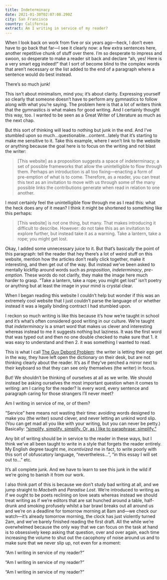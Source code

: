 ```yaml
---
title: Indeterminacy
date: 2021-01-30T02:07:08.290Z
city: San Francisco
country: California
extract: Am I writing in service of my reader?
---
```

When I look back on work from five or six years ago—heck, I don’t even have to go back that far—I see it clearly now: a few extra sentences here, another repetitive chunk of stuff over there. I’m so desperate to impress and swoon, so desperate to make a reader sit back and declare “ah, yes! Here is a very smart egg indeed!” that I sort of become blind to the complex words that aren’t necessary or the list added to the end of a paragraph where a sentence would do best instead. 

There’s so much junk!

This isn’t about minimalism, mind you; it’s about clarity. Expressing yourself so clearly that someone doesn’t have to perform any gymnastics to follow along with what you’re saying. The problem here is that a lot of writers think that the gymnastics _is_ what makes for good writing. And I certainly thought this way, too. I wanted to be seen as a Great Writer of Literature as much as the next chap. 

But this sort of thinking will lead to nothing but junk in the end. And I’ve stumbled upon so much...questionable...content...lately that it’s starting to make me sensitive to it. Take this example, where I won’t link to the website or anything because the goal here is to focus on the writing and not blast the writer:

> [This website] as a proposition suggests a space of indeterminacy; a set of possible frameworks that allow the unintelligible to flow through them. Perhaps an introduction is all too fixing—enacting a form of pre-emption of what is to come. Therefore, as a reader, you can treat this text as an invitation to move with us through some of the many possible links the contributions generate when read in relation to one another. 

I most certainly feel the unintelligible flow through me as I read this: what the heck does any of it mean? I think it might be shortened to something like this perhaps:

> [This website] is not one thing, but many. That makes introducing it difficult to describe. However: do not take this as an invitation to explore further, but instead take it as a warning. Take a lantern, take a rope; you might get lost.

Okay, I added some unnecessary juice to it. But that’s basically the point of this paragraph: tell the reader that hey there’s a lot of weird stuff on this website, mention how the articles don’t really click together, make it interesting, and then get out of the way. But instead we’ve been asked to mentally kickflip around words such as _proposition_, _indeterminacy_, _pre-emption_. These words do not clarify, they make the image here much harder to grasp. “Take a lantern, take a rope; you might get lost” isn’t poetry or anything but at least the image in your mind is crystal clear.

When I began reading this website I couldn’t help but wonder if this was an extremely cool website that I just couldn’t parse the language of or whether instead it was a legally binding contract I had stumbled upon.

I reckon so much writing is like this because it’s how we’re taught in school and it’s what’s often considered good writing in our culture. We’re taught that _indeterminacy_ is a smart word that makes us clever and interesting whereas instead to me it suggests nothing but laziness. It was the first word that was typed out and then no one double checked to make sure that 1. it was easy to understand and then 2. it was something I wanted to read.

This is what I call [The Guy Debord Problem](https://www.robinrendle.com/notes/who-the-fuck-is-guy-debord): the writer is letting their ego get in the way, they have left open the dictionary on their desk, but are not thinking clearly about the reader. It’s as if they’ve perched a mirror next to their keyboard so that they can see only themselves (the writer) in focus. 

But! We shouldn’t be thinking of ourselves at all as we write. We should instead be asking ourselves the most important question when it comes to writing: am I caring for the reader? Is every word, every sentence and paragraph caring for those strangers I’ll never meet?

Am I writing in service of me, or of them?

“Service” here means not wasting their time: avoiding words designed to make you (the writer) sound clever, and never letting an unkind word slip. (You can get mad all you like with your writing, but you can never be petty.) Basically: [“simplify, simplify, simplify. Or, as I like to paraphrase: simplify.”](https://youtu.be/eky5uKILXtM)

Any bit of writing should be in service to the reader in these ways, but I think we’ve all been taught to write in a style that forgets the reader entirely. My English degree taught me, _incentivized_ me in fact, to write poorly with this sort of obfuscatory language, “nevertheless...”, “in this essay I will set out to...” etc. 

It’s all complete junk. And we have to learn to see this junk in the wild if we’re going to banish it from our work.

I also think part of this is because we don’t study bad writing at all, and we jump straight to _Macbeth_ and _Paradise Lost_. We’re introduced to writing as if we ought to be poets reclining on love seats whereas instead we should treat writing as if we’re editors that are sat hunched around a table, half-drunk and smoking profusely whilst a bar brawl breaks out all around us and we’re on a deadline for tomorrow morning at 8am and—we check our watch—it’s already tomorrow morning, the clock has just violently turned 2am, and we’ve barely finished reading the first draft. All the while we’re overwhelmed because the only way that we can focus on the task at hand is to obsessively keep asking that question, over and over again, each time increasing the volume to shut out the cacophony of noise around us and to make sure that we never slip up, not even for a moment:

“Am I writing in service of my reader?”

“Am I writing in service of my reader?”

“Am I writing in service of my reader?”






